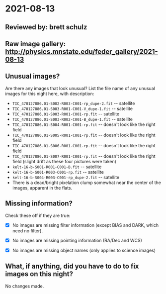 # 2021-08-13

## Reviewed by:   brett schulz

## Raw image gallery: http://physics.mnstate.edu/feder_gallery/2021-08-13

## Unusual images?

Are there any images that look unusual? List the file name of any unusual images for this night here, with description:

+ `TIC_470127886.01-S002-R003-C001-rp_dupe-2.fit` -- satellite
+ `TIC_470127886.01-S003-R001-C001-V_dupe-1.fit` -- satellite
+ `TIC_470127886.01-S003-R001-C001-rp.fit` -- satellite
+ `TIC_470127886.01-S003-R002-C001-B_dupe-1.fit` -- satellite
+ `TIC_470127886.01-S004-R001-C001-rp.fit` -- doesn't look like the right field
+ `TIC_470127886.01-S005-R001-C001-rp.fit` -- doesn't look like the right field
+ `TIC_470127886.01-S006-R001-C001-rp.fit` -- doesn't look like the right field
+ `TIC_470127886.01-S007-R001-C001-rp.fit` -- doesn't look like the right field (slight drift as these four pictures were taken)
+ `kelt-16-b-S001-R001-C001-B.fit` -- satellite
+ `kelt-16-b-S001-R003-C001-rp.fit` -- satellite
+ `kelt-16-b-S004-R003-C001-rp_dupe-2.fit` -- satellite
+ There is a dead/bright pixelation clump somewhat near the center of the images, apparent in the flats.

## Missing information?

Check these off if they are true:

- [x] No images are missing filter information (except BIAS and DARK, which need no filter).
- [x] No images are missing pointing information (RA/Dec and WCS)
- [x] No images are missing object names (only applies to science images)


## What, if anything, did you have to do to fix images on this night?

No changes made.
